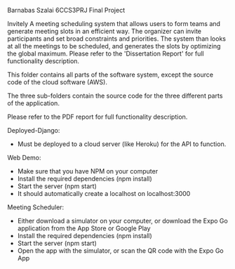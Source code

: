 Barnabas Szalai 6CCS3PRJ Final Project

Invitely
A meeting scheduling system that allows users to form teams and generate meeting slots in an efficient way. The organizer can invite participants and set broad constraints and priorities. The system than looks at all the meetings to be scheduled, and generates the slots by optimizing the global maximum. Please refer to the 'Dissertation Report' for full functionality description.


This folder contains all parts of the software system, except the source code of the cloud software (AWS).

The three sub-folders contain the source code for the three different parts of the application.

Please refer to the PDF report for full functionality description.


Deployed-Django:

- Must be deployed to a cloud server (like Heroku) for the API to function.

Web Demo:

- Make sure that you have NPM on your computer
- Install the required dependencies (npm install)
- Start the server (npm start)
- It should automatically create a localhost on localhost:3000

Meeting Scheduler:

- Either download a simulator on your computer, or download the Expo Go application from the App Store or Google Play
- Install the required dependencies (npm install)
- Start the server (npm start)
- Open the app with the simulator, or scan the QR code with the Expo Go App
